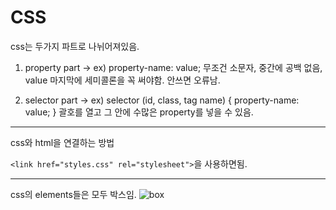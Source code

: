 # CSS

css는 두가지 파트로 나뉘어져있음.

1. property part  -> ex) property-name: value;  무조건 소문자, 중간에 공백 없음, value 마지막에 세미콜론을 꼭 써야함. 안쓰면 오류남.

2. selector part  -> ex) selector (id, class, tag name) {
                              property-name: value;
                        }                             괄호를 열고 그 안에 수많은 property를 넣을 수 있음.

---
css와 html을 연결하는 방법

`<link href="styles.css" rel="stylesheet">`을 사용하면됨.

---
css의 elements들은 모두 박스임.
![box](Desktop//box.png)

